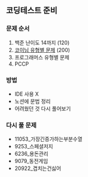 ## 코딩테스트 준비 

### 문제 순서
1. 백준 난이도 14까지 (120)
2. [코이님 유형별 문제](https://dev.jek300.com/entry/%EB%B0%B1%EC%A4%80-%EC%9C%A0%ED%98%95%EB%B3%84-%EC%95%8C%EA%B3%A0%EB%A6%AC%EC%A6%98-%EB%AC%B8%EC%A0%9C%EC%A7%91%EC%9D%84-%EB%A7%8C%EB%93%A4%EC%97%88%EC%8A%B5%EB%8B%88%EB%8B%A4) (200) 
3. 프로그래머스 유형별 문제
4. PCCP

### 방법

- IDE 사용 X
- 노션에 문법 정리
- 어려웠던 것 다시 풀어보기

### 다시 풀 문제
- 11053_가장긴증가하는부분수열
- 9253_스페셜저지
- 6236_용돈관리
- 9079_동전게임
- 20922_겹치는건싫어

